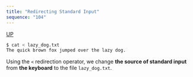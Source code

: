 ```yaml
---
title: "Redirecting Standard Input"
sequence: "104"
---
```


[UP](/bash.html)


```bash
$ cat < lazy_dog.txt
The quick brown fox jumped over the lazy dog.
```

Using the `<` redirection operator, we change **the source of standard input** from **the keyboard** to the file `lazy_dog.txt`.
